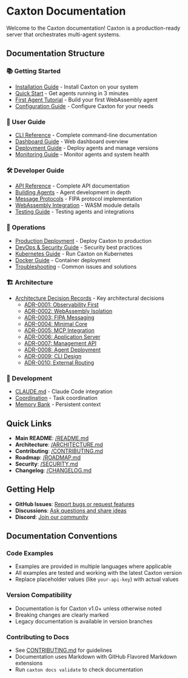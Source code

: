 # Caxton Documentation

Welcome to the Caxton documentation! Caxton is a production-ready server that orchestrates multi-agent systems.

## Documentation Structure

### 📚 Getting Started
- [Installation Guide](getting-started/installation.md) - Install Caxton on your system
- [Quick Start](getting-started/quickstart.md) - Get agents running in 3 minutes
- [First Agent Tutorial](getting-started/first-agent.md) - Build your first WebAssembly agent
- [Configuration Guide](getting-started/configuration.md) - Configure Caxton for your needs

### 👤 User Guide
- [CLI Reference](user-guide/cli-reference.md) - Complete command-line documentation
- [Dashboard Guide](user-guide/dashboard.md) - Web dashboard overview
- [Deployment Guide](user-guide/deployment.md) - Deploy agents and manage versions
- [Monitoring Guide](user-guide/monitoring.md) - Monitor agents and system health

### 🛠️ Developer Guide
- [API Reference](developer-guide/api-reference.md) - Complete API documentation
- [Building Agents](developer-guide/building-agents.md) - Agent development in depth
- [Message Protocols](developer-guide/message-protocols.md) - FIPA protocol implementation
- [WebAssembly Integration](developer-guide/wasm-integration.md) - WASM module details
- [Testing Guide](developer-guide/testing.md) - Testing agents and integrations

### 🚀 Operations
- [Production Deployment](operations/production-deployment.md) - Deploy Caxton to production
- [DevOps & Security Guide](operations/devops-security-guide.md) - Security best practices
- [Kubernetes Guide](operations/kubernetes.md) - Run Caxton on Kubernetes
- [Docker Guide](operations/docker.md) - Container deployment
- [Troubleshooting](operations/troubleshooting.md) - Common issues and solutions

### 🏗️ Architecture
- [Architecture Decision Records](adr/) - Key architectural decisions
  - [ADR-0001: Observability First](adr/0001-observability-first-architecture.md)
  - [ADR-0002: WebAssembly Isolation](adr/0002-webassembly-for-agent-isolation.md)
  - [ADR-0003: FIPA Messaging](adr/0003-fipa-messaging-protocol.md)
  - [ADR-0004: Minimal Core](adr/0004-minimal-core-philosophy.md)
  - [ADR-0005: MCP Integration](adr/0005-mcp-for-external-tools.md)
  - [ADR-0006: Application Server](adr/0006-application-server-architecture.md)
  - [ADR-0007: Management API](adr/0007-management-api-design.md)
  - [ADR-0008: Agent Deployment](adr/0008-agent-deployment-model.md)
  - [ADR-0009: CLI Design](adr/0009-cli-tool-design.md)
  - [ADR-0010: External Routing](adr/0010-external-agent-routing-api.md)

### 🔧 Development
- [CLAUDE.md](development/CLAUDE.md) - Claude Code integration
- [Coordination](development/coordination.md) - Task coordination
- [Memory Bank](development/memory-bank.md) - Persistent context

## Quick Links

- **Main README**: [/README.md](../README.md)
- **Architecture**: [/ARCHITECTURE.md](../ARCHITECTURE.md)
- **Contributing**: [/CONTRIBUTING.md](../CONTRIBUTING.md)
- **Roadmap**: [/ROADMAP.md](../ROADMAP.md)
- **Security**: [/SECURITY.md](../SECURITY.md)
- **Changelog**: [/CHANGELOG.md](../CHANGELOG.md)

## Getting Help

- **GitHub Issues**: [Report bugs or request features](https://github.com/caxton/caxton/issues)
- **Discussions**: [Ask questions and share ideas](https://github.com/caxton/caxton/discussions)
- **Discord**: [Join our community](https://discord.gg/caxton)

## Documentation Conventions

### Code Examples
- Examples are provided in multiple languages where applicable
- All examples are tested and working with the latest Caxton version
- Replace placeholder values (like `your-api-key`) with actual values

### Version Compatibility
- Documentation is for Caxton v1.0+ unless otherwise noted
- Breaking changes are clearly marked
- Legacy documentation is available in version branches

### Contributing to Docs
- See [CONTRIBUTING.md](../CONTRIBUTING.md) for guidelines
- Documentation uses Markdown with GitHub Flavored Markdown extensions
- Run `caxton docs validate` to check documentation